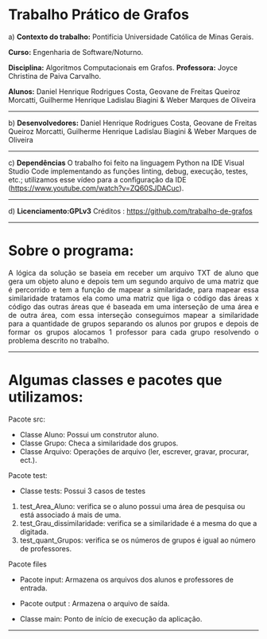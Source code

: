 # Trabalho Prático de Grafos

a) **Contexto do trabalho:** Pontifícia Universidade Católica de Minas Gerais. 

**Curso:** Engenharia de Software/Noturno. 

**Disciplina:** Algoritmos Computacionais em Grafos. **Professora:** Joyce Christina de Paiva Carvalho. 

**Alunos:** Daniel Henrique Rodrigues Costa, Geovane de Freitas Queiroz Morcatti, Guilherme Henrique Ladislau Biagini & Weber Marques de Oliveira

---------------------------------------------------------------------------------------------------------------------------------
 
b) **Desenvolvedores:** Daniel Henrique Rodrigues Costa, Geovane de Freitas Queiroz Morcatti, Guilherme Henrique Ladislau Biagini & Weber Marques de Oliveira

---------------------------------------------------------------------------------------------------------------------------------
 
c) **Dependências** O trabalho foi feito na linguagem Python na IDE Visual Studio Code implementando as funções linting, debug, execução, testes, etc.; utilizamos esse vídeo para a configuração da IDE (https://www.youtube.com/watch?v=ZQ60SJDACuc).

---------------------------------------------------------------------------------------------------------------------------------

d) **Licenciamento:GPLv3** Créditos : https://github.com/trabalho-de-grafos

---------------------------------------------------------------------------------------------------------------------------------

<h1> Sobre o programa: </h1>
<p align="justify"> A lógica da solução se baseia em receber um arquivo TXT de aluno que gera um objeto aluno e depois tem um segundo arquivo de uma matriz que é percorrido e tem a função de mapear a similaridade, para mapear essa similaridade tratamos ela como uma matriz que liga o código das áreas x código das outras áreas que é baseada em uma interseção de uma área e de outra área, com essa interseção conseguimos mapear a similaridade para a quantidade de grupos separando os alunos por grupos e depois de formar os grupos alocamos 1 professor para cada grupo resolvendo o problema descrito no trabalho. </p>

---------------------------------------------------------------------------------------------------------------------------------

<h1> Algumas classes e pacotes que utilizamos: </h1>

Pacote src:
- Classe Aluno: Possui um construtor aluno.
- Classe Grupo: Checa a similaridade dos grupos.
- Classe Arquivo: Operações de arquivo (ler, escrever, gravar, procurar, ect.).

Pacote test:
- Classe tests: Possui 3 casos de testes
1. test_Area_Aluno: verifica se o aluno possui uma área de pesquisa ou está associado á mais de uma.
2. test_Grau_dissimilaridade: verifica se a similaridade é a mesma do que a digitada.
3. test_quant_Grupos: verifica se os números de grupos é igual ao número de professores. 

Pacote files 
- Pacote input: Armazena os arquivos dos alunos e professores de entrada.
- Pacote output : Armazena o arquivo de saída.

- Classe main: Ponto de início de execução da aplicação.

--------------------------------------------------------------------------------------------------------------------------------------
